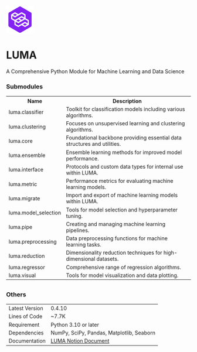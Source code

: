 <!DOCTYPE html>
<html>
    <body>
        <a href="https://lumerico284.notion.site/lumerico284/LUMA-76330376b0e64cc1b95874c469aeb327">
            <img src="https://github.com/ChanLumerico/LUMA/raw/main/others/luma.png" alt="logo" width="75" height="75">
        </a>
        <h1 class="main-title">LUMA</h1>
        <p class="subtitle">A Comprehensive Python Module for Machine Learning and Data Science</p>
        <div class="module">
            <h3 class="module-header">Submodules</h3>
            <table>
                <tr>
                    <th>Name</th>
                    <th>Description</th>
                </tr>
                <tr>
                    <td>luma.classifier</td>
                    <td>Toolkit for classification models including various algorithms.</td>
                </tr>
                <tr>
                    <td>luma.clustering</td>
                    <td>Focuses on unsupervised learning and clustering algorithms.</td>
                </tr>
                <tr>
                    <td>luma.core</td>
                    <td>Foundational backbone providing essential data structures and utilities.</td>
                </tr>
                <tr>
                    <td>luma.ensemble</td>
                    <td>Ensemble learning methods for improved model performance.</td>
                </tr>
                <tr>
                    <td>luma.interface</td>
                    <td>Protocols and custom data types for internal use within LUMA.</td>
                </tr>
                <tr>
                    <td>luma.metric</td>
                    <td>Performance metrics for evaluating machine learning models.</td>
                </tr>
                <tr>
                    <td>luma.migrate</td>
                    <td>Import and export of machine learning models within LUMA.</td>
                </tr>
                <tr>
                    <td>luma.model_selection</td>
                    <td>Tools for model selection and hyperparameter tuning.</td>
                </tr>
                <tr>
                    <td>luma.pipe</td>
                    <td>Creating and managing machine learning pipelines.</td>
                </tr>
                <tr>
                    <td>luma.preprocessing</td>
                    <td>Data preprocessing functions for machine learning tasks.</td>
                </tr>
                <tr>
                    <td>luma.reduction</td>
                    <td>Dimensionality reduction techniques for high-dimensional datasets.</td>
                </tr>
                <tr>
                    <td>luma.regressor</td>
                    <td>Comprehensive range of regression algorithms.</td>
                </tr>
                <tr>
                    <td>luma.visual</td>
                    <td>Tools for model visualization and data plotting.</td>
                </tr>
            </table>
        </div>
        <h2></h2>
        <div class="others">
            <h3 class="others-header">Others</h3>
            <table>
                <tr>
                    <td>Latest Version</td>
                    <td>0.4.10</td>
                </tr>
                <tr>
                    <td>Lines of Code</td>
                    <td>~7.7K</td>
                </tr>
                <tr>
                    <td>Requirement</td>
                    <td>Python 3.10 or later</td>
                </tr>
                <tr>
                    <td>Dependencies</td>
                    <td>NumPy, SciPy, Pandas, Matplotlib, Seaborn</td>
                </tr>
                <tr>
                    <td>Documentation</td>
                    <td>
                        <a href="https://lumerico284.notion.site/LUMA-76330376b0e64cc1b95874c469aeb327?pvs=4">LUMA Notion Document</a>
                    </td>
                </tr>
            </table>
        </div>
    </body>
</html>
